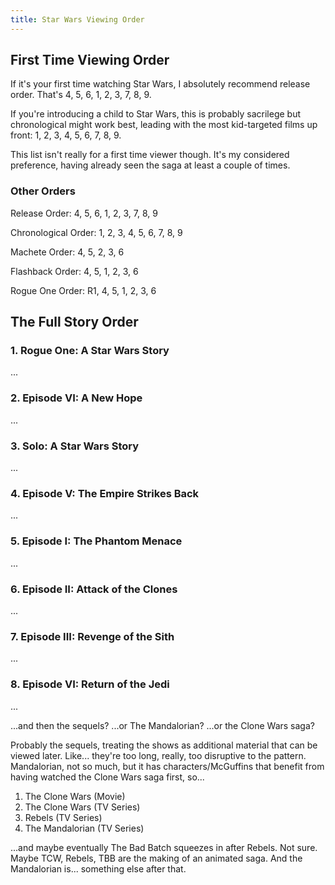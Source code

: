 ```yaml
---
title: Star Wars Viewing Order
---
```


## First Time Viewing Order

If it's your first time watching Star Wars, I absolutely recommend release order. That's 4, 5, 6, 1, 2, 3, 7, 8, 9.

If you're introducing a child to Star Wars, this is probably sacrilege but chronological might work best, leading with the most kid-targeted films up front: 1, 2, 3, 4, 5, 6, 7, 8, 9.

This list isn't really for a first time viewer though. It's my considered preference, having already seen the saga at least a couple of times.

### Other Orders

Release Order: 4, 5, 6, 1, 2, 3, 7, 8, 9

Chronological Order: 1, 2, 3, 4, 5, 6, 7, 8, 9

Machete Order: 4, 5, 2, 3, 6

Flashback Order: 4, 5, 1, 2, 3, 6

Rogue One Order: R1, 4, 5, 1, 2, 3, 6

## The Full Story Order

### 1. Rogue One: A Star Wars Story

...

### 2. Episode VI: A New Hope

...

### 3. Solo: A Star Wars Story

...

### 4. Episode V: The Empire Strikes Back

...

### 5. Episode I: The Phantom Menace

...

### 6. Episode II: Attack of the Clones

...

### 7. Episode III: Revenge of the Sith

...

### 8. Episode VI: Return of the Jedi

...

...and then the sequels? ...or The Mandalorian? ...or the Clone Wars saga?

Probably the sequels, treating the shows as additional material that can be viewed later. Like... they're too long, really, too disruptive to the pattern. Mandalorian, not so much, but it has characters/McGuffins that benefit from having watched the Clone Wars saga first, so...

1. The Clone Wars (Movie)
2. The Clone Wars (TV Series)
3. Rebels (TV Series)
4. The Mandalorian (TV Series)

...and maybe eventually The Bad Batch squeezes in after Rebels. Not sure. Maybe TCW, Rebels, TBB are the making of an animated saga. And the Mandalorian is... something else after that.